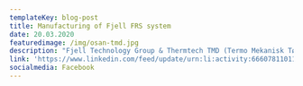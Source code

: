 ```yaml
---
templateKey: blog-post
title: Manufacturing of Fjell FRS system
date: 20.03.2020
featuredimage: /img/osan-tmd.jpg
description: "Fjell Technology Group & Thermtech TMD (Termo Mekanisk Tørke) under ferdigstilling. Del av komplett anlegg for rensing av avløpsvann og avvanning / tørking av fiskeslam som skal leveres til kunde.\n\U0001F41F\U0001F41F\U0001F41F\U0001F41F\U0001F41F\U0001F41F\U0001F41F\U0001F41F\U0001F41F\U0001F41F\U0001F41F\U0001F41F\U0001F41F\U0001F41F\U0001F41F\U0001F41F\U0001F41F\U0001F41F\U0001F41F\U0001F41F\U0001F41F\nFjell Technology Group & Thermtech TMD (Thermo Mechanical Dryer) soon ready for delivery to fish farming client. The Dryer is part of the Fjell Fish Sludge Recycling System for purification of waste water and dewatering of fish sludge.\n\nWWW.FJELLTG.COM -Phone: +47 46908056\n\n#stoltavlaksen #lakserviktigfornorge #sirkulærøkonomi"
link: 'https://www.linkedin.com/feed/update/urn:li:activity:6660781101159710720'
socialmedia: Facebook
---
```


